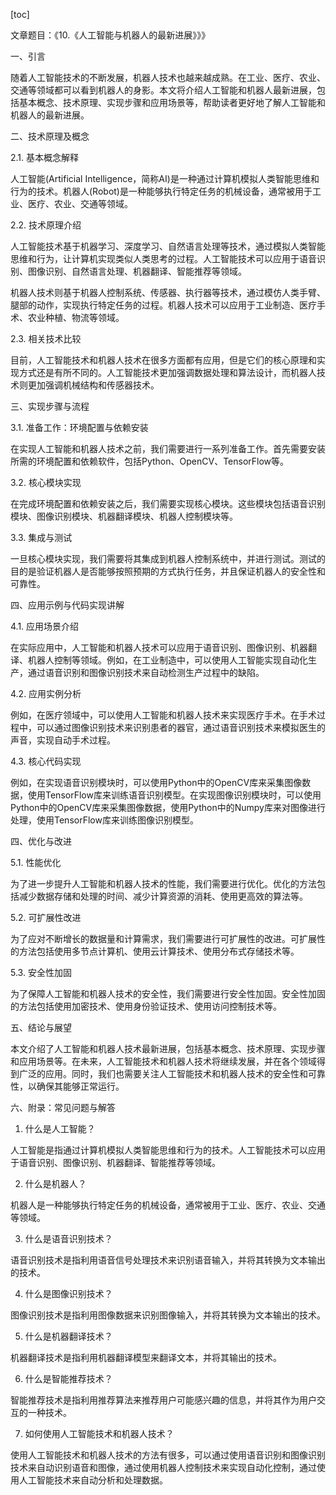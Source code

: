 
[toc]                    
                
                
文章题目：《10.《人工智能与机器人的最新进展》》》

一、引言

随着人工智能技术的不断发展，机器人技术也越来越成熟。在工业、医疗、农业、交通等领域都可以看到机器人的身影。本文将介绍人工智能和机器人最新进展，包括基本概念、技术原理、实现步骤和应用场景等，帮助读者更好地了解人工智能和机器人的最新进展。

二、技术原理及概念

2.1. 基本概念解释

人工智能(Artificial Intelligence，简称AI)是一种通过计算机模拟人类智能思维和行为的技术。机器人(Robot)是一种能够执行特定任务的机械设备，通常被用于工业、医疗、农业、交通等领域。

2.2. 技术原理介绍

人工智能技术基于机器学习、深度学习、自然语言处理等技术，通过模拟人类智能思维和行为，让计算机实现类似人类思考的过程。人工智能技术可以应用于语音识别、图像识别、自然语言处理、机器翻译、智能推荐等领域。

机器人技术则基于机器人控制系统、传感器、执行器等技术，通过模仿人类手臂、腿部的动作，实现执行特定任务的过程。机器人技术可以应用于工业制造、医疗手术、农业种植、物流等领域。

2.3. 相关技术比较

目前，人工智能技术和机器人技术在很多方面都有应用，但是它们的核心原理和实现方式还是有所不同的。人工智能技术更加强调数据处理和算法设计，而机器人技术则更加强调机械结构和传感器技术。

三、实现步骤与流程

3.1. 准备工作：环境配置与依赖安装

在实现人工智能和机器人技术之前，我们需要进行一系列准备工作。首先需要安装所需的环境配置和依赖软件，包括Python、OpenCV、TensorFlow等。

3.2. 核心模块实现

在完成环境配置和依赖安装之后，我们需要实现核心模块。这些模块包括语音识别模块、图像识别模块、机器翻译模块、机器人控制模块等。

3.3. 集成与测试

一旦核心模块实现，我们需要将其集成到机器人控制系统中，并进行测试。测试的目的是验证机器人是否能够按照预期的方式执行任务，并且保证机器人的安全性和可靠性。

四、应用示例与代码实现讲解

4.1. 应用场景介绍

在实际应用中，人工智能和机器人技术可以应用于语音识别、图像识别、机器翻译、机器人控制等领域。例如，在工业制造中，可以使用人工智能实现自动化生产，通过语音识别和图像识别技术来自动检测生产过程中的缺陷。

4.2. 应用实例分析

例如，在医疗领域中，可以使用人工智能和机器人技术来实现医疗手术。在手术过程中，可以通过图像识别技术来识别患者的器官，通过语音识别技术来模拟医生的声音，实现自动手术过程。

4.3. 核心代码实现

例如，在实现语音识别模块时，可以使用Python中的OpenCV库来采集图像数据，使用TensorFlow库来训练语音识别模型。在实现图像识别模块时，可以使用Python中的OpenCV库来采集图像数据，使用Python中的Numpy库来对图像进行处理，使用TensorFlow库来训练图像识别模型。

四、优化与改进

5.1. 性能优化

为了进一步提升人工智能和机器人技术的性能，我们需要进行优化。优化的方法包括减少数据存储和处理的时间、减少计算资源的消耗、使用更高效的算法等。

5.2. 可扩展性改进

为了应对不断增长的数据量和计算需求，我们需要进行可扩展性的改进。可扩展性的方法包括使用多节点计算机、使用云计算技术、使用分布式存储技术等。

5.3. 安全性加固

为了保障人工智能和机器人技术的安全性，我们需要进行安全性加固。安全性加固的方法包括使用加密技术、使用身份验证技术、使用访问控制技术等。

五、结论与展望

本文介绍了人工智能和机器人技术最新进展，包括基本概念、技术原理、实现步骤和应用场景等。在未来，人工智能技术和机器人技术将继续发展，并在各个领域得到广泛的应用。同时，我们也需要关注人工智能技术和机器人技术的安全性和可靠性，以确保其能够正常运行。

六、附录：常见问题与解答

1. 什么是人工智能？

人工智能是指通过计算机模拟人类智能思维和行为的技术。人工智能技术可以应用于语音识别、图像识别、机器翻译、智能推荐等领域。

2. 什么是机器人？

机器人是一种能够执行特定任务的机械设备，通常被用于工业、医疗、农业、交通等领域。

3. 什么是语音识别技术？

语音识别技术是指利用语音信号处理技术来识别语音输入，并将其转换为文本输出的技术。

4. 什么是图像识别技术？

图像识别技术是指利用图像数据来识别图像输入，并将其转换为文本输出的技术。

5. 什么是机器翻译技术？

机器翻译技术是指利用机器翻译模型来翻译文本，并将其输出的技术。

6. 什么是智能推荐技术？

智能推荐技术是指利用推荐算法来推荐用户可能感兴趣的信息，并将其作为用户交互的一种技术。

7. 如何使用人工智能技术和机器人技术？

使用人工智能技术和机器人技术的方法有很多，可以通过使用语音识别和图像识别技术来自动识别语音和图像，通过使用机器人控制技术来实现自动化控制，通过使用人工智能技术来自动分析和处理数据。

